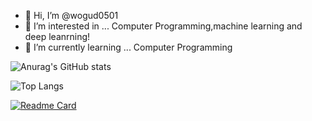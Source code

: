 - 👋 Hi, I’m @wogud0501
- 👀 I’m interested in ... Computer Programming,machine learning and deep leanrning!
- 🌱 I’m currently learning ... Computer Programming

![Anurag's GitHub stats](https://github-readme-stats.vercel.app/api?username=wogud0501&count_private=true&show_icons=true&theme=cobalt&bg_color=DEG,COLOR1,COLOR2,COLOR3,COLOR4,COLOR5,COLOR6,COLOR7,COLOR8,COLOR9,COLOR10
)

![Top Langs](https://github-readme-stats.vercel.app/api/top-langs/?username=wogud0501&theme=cobalt)

[![Readme Card](https://github-readme-stats.vercel.app/api/pin/?username=wogud0501&repo=github-readme-stats)](https://github.com/anuraghazra/github-readme-stats)
